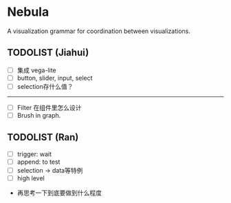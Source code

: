 # Nebula
A visualization grammar for coordination between visualizations.

## TODOLIST (Jiahui)
- [ ] 集成 vega-lite
- [ ] button, slider, input, select
- [ ] selection存什么值？
---

- [ ] Filter 在组件里怎么设计
- [ ] Brush in graph.

## TODOLIST (Ran)
- [ ] trigger: wait
- [ ] append: to test
- [ ] selection -> data等特例
- [ ] high level

- 再思考一下到底要做到什么程度